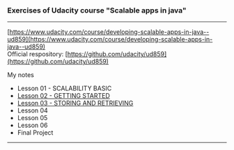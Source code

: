 ### Exercises of Udacity course "Scalable apps in java"  
---  

[https://www.udacity.com/course/developing-scalable-apps-in-java--ud859](https://www.udacity.com/course/developing-scalable-apps-in-java--ud859)  
Official respository: [https://github.com/udacity/ud859](https://github.com/udacity/ud859)

My notes
 * Lesson 01 - SCALABILITY BASIC
 * [Lesson 02 - GETTING STARTED](https://docs.google.com/document/d/1klePdOncbYG_nPtHo6PiGOOJUQutyIbgYOZ9gXGGPoA/edit?usp=sharing)
 * [Lesson 03 - STORING AND RETRIEVING](https://docs.google.com/document/d/1lQlsVYqyfbIxO4jHsb5L_02R5EcJIpOsRVEr2IfgE0Q/edit?usp=sharing)
 * Lesson 04
 * Lesson 05
 * Lesson 06
 * Final Project  

--- 
